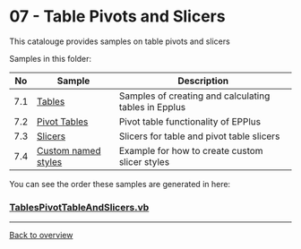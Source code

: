 ﻿# 07 - Table Pivots and Slicers
This catalouge provides samples on table pivots and slicers

Samples in this folder:

|No|Sample|Description|
|---|---|-----------------|
|7.1|[Tables](<01-Tables/Readme.md/>)| Samples of creating and calculating tables in Epplus|
|7.2|[Pivot Tables](<02-Pivot tables/Readme.md/>)| Pivot table functionality of EPPlus |
|7.3|[Slicers](<03-Slicers/Readme.md/>)| Slicers for table and pivot table slicers |
|7.4|[Custom named styles](<04-Custom named styles/Readme.md/>)| Example for how to create custom slicer styles |
 
You can see the order these samples are generated in here:
### [TablesPivotTableAndSlicers.vb](TablesPivotTableAndSlicers.vb)

---
[Back to overview](..%2FReadme.md)